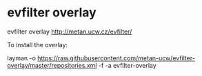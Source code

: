 # evfilter overlay

evfilter overlay http://metan.ucw.cz/evfilter/

To install the overlay:

layman -o https://raw.githubusercontent.com/metan-ucw/evfilter-overlay/master/repositories.xml -f -a evfilter-overlay
